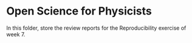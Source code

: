 # Open Science for Physicists

In this folder, store the review reports for the Reproducibility exercise of week 7.